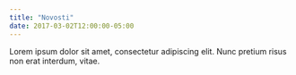 ```yaml
---
title: "Novosti"
date: 2017-03-02T12:00:00-05:00
---
```


Lorem ipsum dolor sit amet, consectetur adipiscing elit. Nunc pretium risus non erat interdum, vitae.

